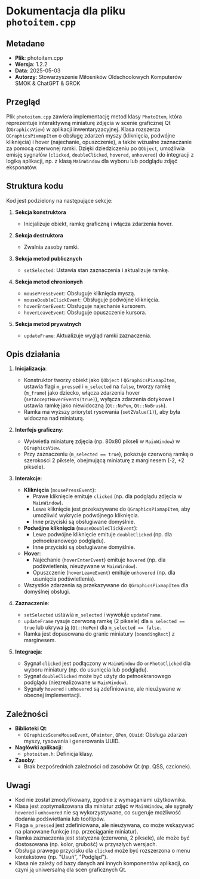 # Dokumentacja dla pliku `photoitem.cpp`

## Metadane
- **Plik**: photoitem.cpp
- **Wersja**: 1.2.2
- **Data**: 2025-05-03
- **Autorzy**: Stowarzyszenie Miłośników Oldschoolowych Komputerów SMOK & ChatGPT & GROK

## Przegląd
Plik `photoitem.cpp` zawiera implementację metod klasy `PhotoItem`, która reprezentuje interaktywną miniaturę zdjęcia w scenie graficznej Qt (`QGraphicsView`) w aplikacji inwentaryzacyjnej. Klasa rozszerza `QGraphicsPixmapItem` o obsługę zdarzeń myszy (kliknięcia, podwójne kliknięcia) i hover (najechanie, opuszczenie), a także wizualne zaznaczanie za pomocą czerwonej ramki. Dzięki dziedziczeniu po `QObject`, umożliwia emisję sygnałów (`clicked`, `doubleClicked`, `hovered`, `unhovered`) do integracji z logiką aplikacji, np. z klasą `MainWindow` dla wyboru lub podglądu zdjęć eksponatów.

## Struktura kodu
Kod jest podzielony na następujące sekcje:

1. **Sekcja konstruktora**  
   - Inicjalizuje obiekt, ramkę graficzną i włącza zdarzenia hover.

2. **Sekcja destruktora**  
   - Zwalnia zasoby ramki.

3. **Sekcja metod publicznych**  
   - `setSelected`: Ustawia stan zaznaczenia i aktualizuje ramkę.

4. **Sekcja metod chronionych**  
   - `mousePressEvent`: Obsługuje kliknięcia myszą.
   - `mouseDoubleClickEvent`: Obsługuje podwójne kliknięcia.
   - `hoverEnterEvent`: Obsługuje najechanie kursorem.
   - `hoverLeaveEvent`: Obsługuje opuszczenie kursora.

5. **Sekcja metod prywatnych**  
   - `updateFrame`: Aktualizuje wygląd ramki zaznaczenia.

## Opis działania
1. **Inicjalizacja**:
   - Konstruktor tworzy obiekt jako `QObject` i `QGraphicsPixmapItem`, ustawia flagi `m_pressed` i `m_selected` na `false`, tworzy ramkę (`m_frame`) jako dziecko, włącza zdarzenia hover (`setAcceptHoverEvents(true)`), wyłącza zdarzenia dotykowe i ustawia ramkę jako niewidoczną (`Qt::NoPen`, `Qt::NoBrush`).
   - Ramka ma wyższy priorytet rysowania (`setZValue(1)`), aby była widoczna nad miniaturą.

2. **Interfejs graficzny**:
   - Wyświetla miniaturę zdjęcia (np. 80x80 pikseli w `MainWindow`) w `QGraphicsView`.
   - Przy zaznaczeniu (`m_selected == true`), pokazuje czerwoną ramkę o szerokości 2 piksele, obejmującą miniaturę z marginesem (-2, +2 piksele).

3. **Interakcje**:
   - **Kliknięcia** (`mousePressEvent`):
     - Prawe kliknięcie emituje `clicked` (np. dla podglądu zdjęcia w `MainWindow`).
     - Lewe kliknięcie jest przekazywane do `QGraphicsPixmapItem`, aby umożliwić wykrycie podwójnego kliknięcia.
     - Inne przyciski są obsługiwane domyślnie.
   - **Podwójne kliknięcia** (`mouseDoubleClickEvent`):
     - Lewe podwójne kliknięcie emituje `doubleClicked` (np. dla pełnoekranowego podglądu).
     - Inne przyciski są obsługiwane domyślnie.
   - **Hover**:
     - Najechanie (`hoverEnterEvent`) emituje `hovered` (np. dla podświetlenia, nieużywane w `MainWindow`).
     - Opuszczenie (`hoverLeaveEvent`) emituje `unhovered` (np. dla usunięcia podświetlenia).
   - Wszystkie zdarzenia są przekazywane do `QGraphicsPixmapItem` dla domyślnej obsługi.

4. **Zaznaczenie**:
   - `setSelected` ustawia `m_selected` i wywołuje `updateFrame`.
   - `updateFrame` rysuje czerwoną ramkę (2 piksele) dla `m_selected == true` lub ukrywa ją (`Qt::NoPen`) dla `m_selected == false`.
   - Ramka jest dopasowana do granic miniatury (`boundingRect`) z marginesem.

5. **Integracja**:
   - Sygnał `clicked` jest podłączony w `MainWindow` do `onPhotoClicked` dla wyboru miniatury (np. do usunięcia lub podglądu).
   - Sygnał `doubleClicked` może być użyty do pełnoekranowego podglądu (niezrealizowane w `MainWindow`).
   - Sygnały `hovered` i `unhovered` są zdefiniowane, ale nieużywane w obecnej implementacji.

## Zależności
- **Biblioteki Qt**:
  - `QGraphicsSceneMouseEvent`, `QPainter`, `QPen`, `QUuid`: Obsługa zdarzeń myszy, rysowania i generowania UUID.
- **Nagłówki aplikacji**:
  - `photoitem.h`: Definicja klasy.
- **Zasoby**:
  - Brak bezpośrednich zależności od zasobów Qt (np. QSS, czcionek).

## Uwagi
- Kod nie został zmodyfikowany, zgodnie z wymaganiami użytkownika.
- Klasa jest zoptymalizowana dla miniatur zdjęć w `MainWindow`, ale sygnały `hovered` i `unhovered` nie są wykorzystywane, co sugeruje możliwość dodania podświetlania lub tooltipów.
- Flaga `m_pressed` jest zdefiniowana, ale nieużywana, co może wskazywać na planowane funkcje (np. przeciąganie miniatur).
- Ramka zaznaczenia jest statyczna (czerwona, 2 piksele), ale może być dostosowana (np. kolor, grubość) w przyszłych wersjach.
- Obsługa prawego przycisku dla `clicked` może być rozszerzona o menu kontekstowe (np. "Usuń", "Podgląd").
- Klasa nie zależy od bazy danych ani innych komponentów aplikacji, co czyni ją uniwersalną dla scen graficznych Qt.